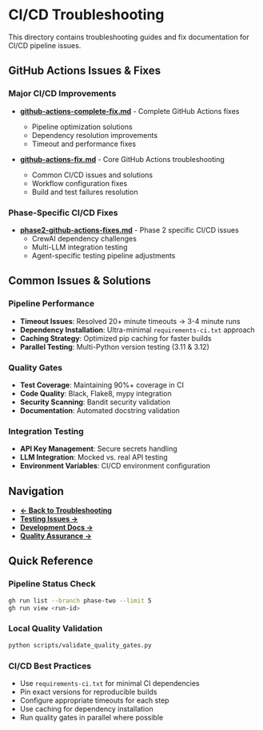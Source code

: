 # CI/CD Troubleshooting

This directory contains troubleshooting guides and fix documentation for CI/CD pipeline issues.

## GitHub Actions Issues & Fixes

### Major CI/CD Improvements
- **[github-actions-complete-fix.md](./github-actions-complete-fix.md)** - Complete GitHub Actions fixes
  - Pipeline optimization solutions
  - Dependency resolution improvements
  - Timeout and performance fixes

- **[github-actions-fix.md](./github-actions-fix.md)** - Core GitHub Actions troubleshooting
  - Common CI/CD issues and solutions
  - Workflow configuration fixes
  - Build and test failures resolution

### Phase-Specific CI/CD Fixes
- **[phase2-github-actions-fixes.md](./phase2-github-actions-fixes.md)** - Phase 2 specific CI/CD issues
  - CrewAI dependency challenges
  - Multi-LLM integration testing
  - Agent-specific testing pipeline adjustments

## Common Issues & Solutions

### Pipeline Performance
- **Timeout Issues**: Resolved 20+ minute timeouts → 3-4 minute runs
- **Dependency Installation**: Ultra-minimal `requirements-ci.txt` approach
- **Caching Strategy**: Optimized pip caching for faster builds
- **Parallel Testing**: Multi-Python version testing (3.11 & 3.12)

### Quality Gates
- **Test Coverage**: Maintaining 90%+ coverage in CI
- **Code Quality**: Black, Flake8, mypy integration
- **Security Scanning**: Bandit security validation
- **Documentation**: Automated docstring validation

### Integration Testing
- **API Key Management**: Secure secrets handling
- **LLM Integration**: Mocked vs. real API testing
- **Environment Variables**: CI/CD environment configuration

## Navigation

- **[← Back to Troubleshooting](../README.md)**
- **[Testing Issues →](../testing/)**
- **[Development Docs →](../../development/)**
- **[Quality Assurance →](../../development/quality-assurance/)**

## Quick Reference

### Pipeline Status Check
```bash
gh run list --branch phase-two --limit 5
gh run view <run-id>
```

### Local Quality Validation
```bash
python scripts/validate_quality_gates.py
```

### CI/CD Best Practices
- Use `requirements-ci.txt` for minimal CI dependencies
- Pin exact versions for reproducible builds
- Configure appropriate timeouts for each step
- Use caching for dependency installation
- Run quality gates in parallel where possible
